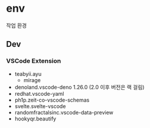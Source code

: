 # env
작업 환경
## Dev
### VSCode Extension
- teabyii.ayu
  - mirage
- denoland.vscode-deno 1.26.0 (2.0 이후 버전은 랙 걸림)
- redhat.vscode-yaml
- ph1p.zeit-co-vscode-schemas
- svelte.svelte-vscode
- randomfractalsinc.vscode-data-preview
- hookyqr.beautify
